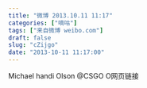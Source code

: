 ```yaml
---
title: "微博 2013.10.11 11:17"
categories: ["嘀咕"]
tags: ["来自微博 weibo.com"]
draft: false
slug: "cZijgo"
date: "2013-10-11 11:17:00"
---
```


<p>Michael handi Olson @CSGO O网页链接 ​​​​</p>
